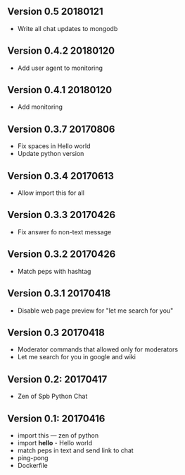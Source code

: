 <!---
Changelog Format:

## Version X.Y.Z date YYYYMMDD: 

* changes title - changes description
              
Note: log only changes which go into release
Note: last records on top 
--->


## Version 0.5 20180121

* Write all chat updates to mongodb

## Version 0.4.2 20180120

* Add user agent to monitoring

## Version 0.4.1 20180120

* Add monitoring

## Version 0.3.7 20170806

* Fix spaces in Hello world
* Update python version

## Version 0.3.4 20170613

* Allow import this for all

## Version 0.3.3 20170426

* Fix answer fo non-text message

## Version 0.3.2 20170426

* Match peps with hashtag

## Version 0.3.1 20170418

* Disable web page preview for "let me search for you"

## Version 0.3 20170418

* Moderator commands that allowed only for moderators
* Let me search for you in google and wiki

## Version 0.2: 20170417

* Zen of Spb Python Chat

## Version 0.1: 20170416

* import this — zen of python
* import __hello__ - Hello world
* match peps in text and send link to chat
* ping-pong
* Dockerfile
